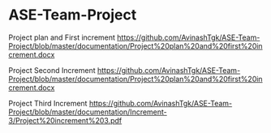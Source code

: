 # ASE-Team-Project
Project plan and First increment
https://github.com/AvinashTgk/ASE-Team-Project/blob/master/documentation/Project%20plan%20and%20first%20increment.docx

Project Second Increment
https://github.com/AvinashTgk/ASE-Team-Project/blob/master/documentation/Project%20plan%20and%20first%20increment.docx

Project Third Increment
https://github.com/AvinashTgk/ASE-Team-Project/blob/master/documentation/Increment-3/Project%20increment%203.pdf
